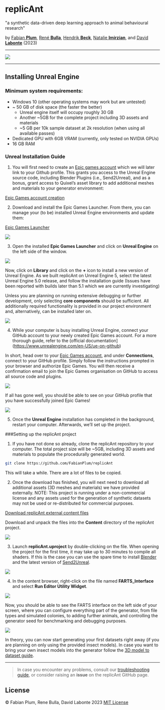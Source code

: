 # replicAnt

"a synthetic data-driven deep learning approach to animal behavioural research"

by [Fabian **Plum**](https://twitter.com/fabian_plum), 
[René **Bulla**](https://twitter.com/renebulla), 
[Hendrik **Beck**](https://twitter.com/Hendrik_Beck), 
[Natalie **Imirzian**](https://twitter.com/nimirzy), 
and [David **Labonte**](https://twitter.com/EvoBiomech) (2023)

___

![](../images/06_launch_better_together.png)

___

## Installing Unreal Engine
### Minimum system requirements:

*	Windows 10 (other operating systems may work but are untested)
* ~ 50 GB of disk space (the faster the better)
  * Unreal engine itself will occupy roughly 30 GB
  * Another ~5GB for the complete project including 3D assets and materials
  *	~5 GB per 10k sample dataset at 2k resolution (when using all available passes)
*	Dedicated GPU with 6GB VRAM (currently, only tested on NVIDIA GPUs)
*	16 GB RAM

### Unreal Installation Guide
1.	You will first need to create an [Epic games account](https://www.epicgames.com/site/login) which we will later link to your Github profile. This grants you access to the Unreal Engine source code, including Blender Plugins (i.e., Send2Unreal), and as a bonus, grant access to Quixel’s asset library to add additional meshes and materials to your generator environment:

[Epic Games account creation](https://www.epicgames.com/site/login)

2.	Download and install the Epic Games Launcher. From there, you can manage your (to be) installed Unreal Engine environments and update them:

[Epic Games Launcher](https://www.epicgames.com/site/en-US/home)

![](../images/00_epic_unreal.PNG)

3.	Open the installed **Epic Games Launcher** and click on **Unreal Engine** on the left side of the window.

![](../images/01_epic_unreal.PNG)

Now, click on **Library** and click on the **+** icon to install a new version of Unreal Engine. As we built replicAnt on Unreal Engine 5, select the latest Unreal Engine 5.0 release, and follow the installation guide (Issues have been reported with builds later than 5.1 which we are currently investigating)

Unless you are planning on running extensive debugging or further development, only selecting **core components** should be sufficient. All additionally required functionality is provided in our project environment and, alternatively, can be installed later on.

![](../images/02_epic_unreal.PNG)

4.	While your computer is busy installing Unreal Engine, connect your GitHub account to your newly created Epic Games account. For a more thorough guide, refer to the (official documentation](https://www.unrealengine.com/en-US/ue-on-github)

In short, head over to your [Epic Games account]( https://www.unrealengine.com/account/connections), and under **Connections**, connect to your GitHub profile. Simply follow the instructions prompted in your browser and authorize Epic Games. You will then receive a confirmation email to join the Epic Games organisation on GitHub to access all source code and plugins.

![](../images/03_link_account.PNG)

If all has gone well, you should be able to see on your GitHub profile that you have successfully joined Epic Games!

![](../images/04_link_account.PNG)

5.	Once the **Unreal Engine** installation has completed in the background, restart your computer. Afterwards, we’ll set up the project.

###Setting up the replicAnt project
1.	If you have not done so already, clone the replicAnt repository to your computer. The total project size will be ~5GB, including 3D assets and materials to populate the procedurally generated world.

```bash
git clone https://github.com/FabianPlum/replicAnt
``` 

This will take a while. There are a lot of files to be copied.

2.	Once the download has finished, you will next need to download all additional assets (3D meshes and materials) we have provided externally. NOTE: This project is running under a non-commercial license and any assets used for the generation of synthetic datasets may not be used or re-distributed for commercial purposes.

[Download replicAnt external content files](https://drive.google.com/file/d/1h6p040Gy7vvwY12C7zOBdEdjgBTOihhO/view?usp=sharing)

Download and unpack the files into the **Content** directory of the replicAnt project.

![](../images/05_external_files.png)

3. Launch **replicAnt.uproject** by double-clicking on the file. When opening the project for the first time, it may take up to 30 minutes to compile all shaders. If this is the case you can use the spare time to install [Blender](https://www.blender.org/) and the latest version of [Send2Unreal](https://github.com/EpicGames/BlenderTools/releases). 

![](../images/06_launch.png)

4. In the content browser, right-click on the file named **FARTS_Interface** and select **Run Editor Utility Widget**.

![](../images/07_add_replicAnt_interface.PNG)

Now, you should be able to see the FARTS interface on the left side of your screen, where you can configure everything part of the generator, from file types and simulated colonies, to adding further animals, and controlling the generator seed for benchmarking and debugging purposes.

![](../images/08_show_replicAnt_interface.PNG)

In theory, you can now start generating your first datasets right away (if you are planning on only using the provided insect models). In case you want to bring your own insect models into the generator follow the [3D model to dataset guide](03_Bringing_3D_models_into_Unreal_guide.md).

___

> In case you encounter any problems, consult our [troubleshooting guide](troubleshooting.md), or consider raising an
> **issue** on the replicAnt GitHub page.
 
## License
© Fabian Plum, Rene Bulla, David Labonte 2023
[MIT License](https://choosealicense.com/licenses/mit/)
